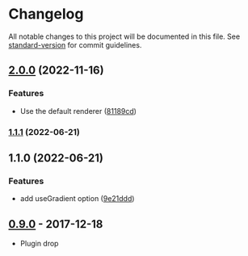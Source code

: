 # Changelog

All notable changes to this project will be documented in this file. See [standard-version](https://github.com/conventional-changelog/standard-version) for commit guidelines.

## [2.0.0](https://github.com/Oliv/leaflet-polycolor/compare/v1.1.1...v2.0.0) (2022-11-16)


### Features

* Use the default renderer ([81189cd](https://github.com/Oliv/leaflet-polycolor/commit/81189cda46c2077e2f091ce0e9e9ac458a9f2a92))

### [1.1.1](https://github.com/Oliv/leaflet-polycolor/compare/v1.1.0...v1.1.1) (2022-06-21)

## 1.1.0 (2022-06-21)


### Features

* add useGradient option ([9e21ddd](https://github.com/Oliv/leaflet-polycolor/commit/9e21ddde77d00465d533802b388138a8ee591247))

## [0.9.0] - 2017-12-18
- Plugin drop

[0.9.0]: https://github.com/Oliv/fade-promise/compare/1.0.0...master
